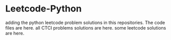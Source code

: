 # Leetcode-Python
adding the python leetcode problem solutions in this repositories. 
The code files are here.
all CTCI problems solutions are here.
some leetcode solutions are here.
























































































































































































































































































































































































































































































































































































































































































































































